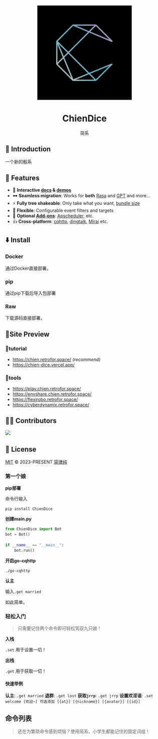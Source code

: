 
<p align="center"><img width="300" src="image/readme/1681811270177.png"></p>

<h1 align="center">
  ChienDice
</h1>

<p align="center">
简系
</p>

## 📘 Introduction

一个新的骰系

## 🚀 Features

- 🎪 **Interactive [docs](https://iamai.retrofor.space) &amp; [demos](https://iamai.retrofor.space/demos)**
- 🕶 **Seamless migration**: Works for **both** [Rasa]() and [GPT]() and more...
- ⚡ **Fully tree shakeable**: Only take what you want, [bundle size](https://iamai.retrofor.space/export-size)
- 🔩 **Flexible**: Configurable event filters and targets
- 🔌 **Optional [Add-ons](https://iamai.retrofor.space/add-ons)**: [Apscheduler](https://iamai.retrofor.space/add-ons/apscheduler), etc.
- 👍 **Cross-platform**: [cqhttp](https://iamai.retrofor.space/guide/cqhttp-adapter.html), [dingtalk](https://iamai.retrofor.space/guide/dingtalk-adapter.html), [Mirai](https://iamai.retrofor.space/guide/mirai-adapter.html) etc.

## ⬇️ Install

### Docker

通过Docker直接部署。

### pip

通过pip下载后导入包部署

### Raw

下载源码直接部署。

## 🌈Site Preview

### 📌tutorial

- <https://chien.retrofor.space/> _(recommend)_
- <https://chien-dice.vercel.app/>

### 📌tools

- <https://play.chien.retrofor.space/>
- <https://envshare.chien.retrofor.space/>
- <https://flexirobo.retrofor.space/>
- <https://cyberdynamix.retrofor.space/>
  
## 👨‍🚀 Contributors

<a href="https://github.com/retrofor/ChienDice/graphs/contributors">
  <img width="50" src="https://contrib.rocks/image?repo=retrofor/ChienDice" />
</a>

## 📄 License

[MIT](https://github.com/retrofor/ChienDice/blob/main/LICENSE) © 2023-PRESENT [简律纯](https://github.com/HsiangNianian)






### 第一个娘

**pip部署**

命令行输入

``` shell
pip install ChienDice
```

**创建main.py**

``` py
from ChienDice import Bot
bot = Bot()

if __name__ == "__main__":
    bot.run()
```

**开启go-cqhttp**

``` shell
./go-cqhttp
```

**认主**

输入`.get married`

如此简单。


### 轻松入门

> 只需要记住两个命令即可轻松驾驭九只娘！

**入栈**

`.set` 用于设置一切！

**出栈**

`.get` 用于获取一切！

#### 快速举例

**认主**: `.get married`
**退群**: `.get lost`
**获取`jrrp`**: `.get jrrp`
**设置欢淫语**: `.set welcome [欢迎~] 可选添加 [{at}] [{nickname}] [{avatar}] [{id}]`

## 命令列表

> 还在为繁琐命令感到烦恼？使用简系，小学生都能记住的固定词组！
